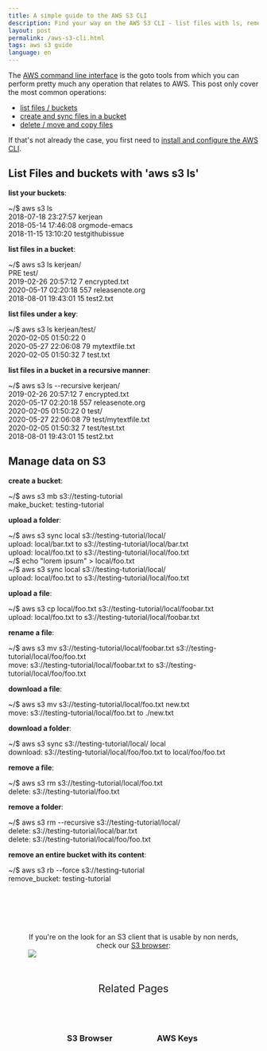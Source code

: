 ```yaml
---
title: A simple guide to the AWS S3 CLI
description: Find your way on the AWS S3 CLI - list files with ls, removal with rm, copy, download, move ...
layout: post
permalink: /aws-s3-cli.html
tags: aws s3 guide
language: en
---
```


The [AWS command line interface](https://docs.aws.amazon.com/cli/latest/reference/s3/) is the goto tools from which you can perform pretty much any operation that relates to AWS. This post only cover the most common operations:
- [list files / buckets](#list-files-and-buckets)
- [create and sync files in a bucket](#manage-data-on-s3)
- [delete / move and copy files](#manage-data-on-s3)

If that's not already the case, you first need to [install and configure the AWS CLI](https://docs.aws.amazon.com/cli/latest/userguide/install-cliv2.html).

## List Files and buckets with 'aws s3 ls'

**list your buckets**:
<div class="terminal">
<span class="prompt">~/$ </span>aws s3 ls<br>
<span class="stdout">
2018-07-18 23:27:57 kerjean<br>
2018-05-14 17:46:08 orgmode-emacs<br>
2018-11-15 13:10:20 testgithubissue<br>
</span>
</div>

**list files in a bucket**:
<div class="terminal">
<span class="prompt">~/$ </span>aws s3 ls kerjean/<br>
<span class="stdout">
                           PRE test/<br>
2019-02-26 20:57:12          7 encrypted.txt<br>
2020-05-17 02:20:18        557 releasenote.org<br>
2018-08-01 19:43:01         15 test2.txt<br>
</span>
</div>

**list files under a key**:
<div class="terminal">
<span class="prompt">~/$ </span>aws s3 ls kerjean/test/<br>
<span class="stdout">
2020-02-05 01:50:22          0 <br>
2020-05-27 22:06:08         79 mytextfile.txt<br>
2020-02-05 01:50:32          7 test.txt<br>
</span>
</div>


**list files in a bucket in a recursive manner**:
<div class="terminal">
<span class="prompt">~/$ </span>aws s3 ls --recursive kerjean/<br>
<span class="stdout">
2019-02-26 20:57:12          7 encrypted.txt<br>
2020-05-17 02:20:18        557 releasenote.org<br>
2020-02-05 01:50:22          0 test/<br>
2020-05-27 22:06:08         79 test/mytextfile.txt<br>
2020-02-05 01:50:32          7 test/test.txt<br>
2018-08-01 19:43:01         15 test2.txt<br>
</span>
</div>

## Manage data on S3

**create a bucket**:
<div class="terminal">
<span class="prompt">~/$ </span>aws s3 mb s3://testing-tutorial<br>
<span class="stdout">
make_bucket: testing-tutorial<br>
</span>
</div>

**upload a folder**:
<div class="terminal">
<span class="prompt">~/$ </span>aws s3 sync local s3://testing-tutorial/local/<br>
<span class="stdout">
upload: local/bar.txt to s3://testing-tutorial/local/bar.txt<br>
upload: local/foo.txt to s3://testing-tutorial/local/foo.txt<br>
</span>
<span class="prompt">~/$ </span>echo "lorem ipsum" > local/foo.txt<br>
<span class="prompt">~/$ </span>aws s3 sync local s3://testing-tutorial/local/<br>
<span class="stdout">
upload: local/foo.txt to s3://testing-tutorial/local/foo.txt<br>
</span>
</div>

**upload a file**:
<div class="terminal">
<span class="prompt">~/$ </span>aws s3 cp local/foo.txt s3://testing-tutorial/local/foobar.txt<br>
<span class="stdout">
upload: local/foo.txt to s3://testing-tutorial/local/foobar.txt
</span>
</div>

**rename a file**:
<div class="terminal">
<span class="prompt">~/$ </span>aws s3 mv s3://testing-tutorial/local/foobar.txt s3://testing-tutorial/local/foo/foo.txt<br>
<span class="stdout">
move: s3://testing-tutorial/local/foobar.txt to s3://testing-tutorial/local/foo/foo.txt
</span>
</div>

**download a file**:
<div class="terminal">
<span class="prompt">~/$ </span>aws s3 mv s3://testing-tutorial/local/foo.txt new.txt<br>
<span class="stdout">
move: s3://testing-tutorial/local/foo.txt to ./new.txt
</span>
</div>

**download a folder**:
<div class="terminal">
<span class="prompt">~/$ </span>aws s3 sync s3://testing-tutorial/local/ local<br>
<span class="stdout">
download: s3://testing-tutorial/local/foo/foo.txt to local/foo/foo.txt
</span>
</div>

**remove a file**:
<div class="terminal" style="margin-bottom:10px">
<span class="prompt">~/$ </span>aws s3 rm s3://testing-tutorial/local/foo.txt<br>
<span class="stdout">
delete: s3://testing-tutorial/foo.txt
</span>
</div>

**remove a folder**:
<div class="terminal" style="margin-bottom:10px">
<span class="prompt">~/$ </span>aws s3 rm --recursive s3://testing-tutorial/local/<br>
<span class="stdout">
delete: s3://testing-tutorial/local/bar.txt<br>
delete: s3://testing-tutorial/local/foo/foo.txt<br>
</span>
</div>

**remove an entire bucket with its content**:
<div class="terminal">
<span class="prompt">~/$ </span>aws s3 rb --force s3://testing-tutorial<br>
<span class="stdout">
remove_bucket: testing-tutorial
</span>
</div>


<script type="application/ld+json">
 {

     "@context": "https://schema.org",
     "@type": "FAQPage",
     "mainEntity": [
         {
             "@type": "Question",
             "name": "How to list things on S3?",
             "acceptedAnswer": {
                 "@type": "Answer",
                 "text": "aws s3 ls --recursive /optional_bucketname/"
             }
         },
         {
             "@type": "Question",
             "name": "How to create a bucket on S3?",
             "acceptedAnswer": {
                 "@type": "Answer",
                 "text": "aws s3 mb s3://new-bucket42"
             }
         },
         {
             "@type": "Question",
             "name": "How to upload a file on S3?",
             "acceptedAnswer": {
                 "@type": "Answer",
                 "text": "aws s3 cp local/foo.txt s3://testing-tutorial/local/foobar.txt"
             }
         },
         {
             "@type": "Question",
             "name": "How to upload a folder on S3?",
             "acceptedAnswer": {
                 "@type": "Answer",
                 "text": "aws s3 sync local s3://testing-tutorial/local/"
             }
         },
         {
             "@type": "Question",
             "name": "How to rename a file on S3?",
             "acceptedAnswer": {
                 "@type": "Answer",
                 "text": "aws s3 mv s3://testing-tutorial/foobar.txt s3://testing-tutorial/foo/foo.txt"
             }
         },
         {
             "@type": "Question",
             "name": "How to download a file on S3?",
             "acceptedAnswer": {
                 "@type": "Answer",
                 "text": "aws s3 mv s3://testing-tutorial/local/foo.txt new.txt"
             }
         },
         {
             "@type": "Question",
             "name": "How to download a folder on S3?",
             "acceptedAnswer": {
                 "@type": "Answer",
                 "text": "aws s3 sync s3://testing-tutorial/local/ local"
             }
         },
         {
             "@type": "Question",
             "name": "How to remove a file on S3?",
             "acceptedAnswer": {
                 "@type": "Answer",
                 "text": "aws s3 rm s3://testing-tutorial/local/foo.txt"
             }
         },
         {
             "@type": "Question",
             "name": "How to remove a folder on S3?",
             "acceptedAnswer": {
                 "@type": "Answer",
                 "text": "aws s3 rm --recursive s3://testing-tutorial/local/"
             }
         },
         {
             "@type": "Question",
             "name": "How to remove a bucket on S3?",
             "acceptedAnswer": {
                 "@type": "Answer",
                 "text": "aws s3 rb --force s3://testing-tutorial"
             }
         }
     ]
 }
</script>



<figure style="margin-top:100px;">
    <figcaption style="text-align:center;">If you're on the look for an S3 client that is usable by non nerds, check our <a href="{% post_url 2019-11-21-s3-browser %}">S3 browser</a>:</figcaption>
    <a href="{% post_url 2019-11-21-s3-browser %}"><img class="fancy" src="/img/screenshots/viewerpage.png" /></a>
</figure>


<div class="related">
    <div class="title">
        Related Pages <br>
        <img src="https://mickael.kerjean.me/assets/img/arrow_bottom.png"/>
    </div>
    <div class="related_content">
        <a href="{% post_url 2019-11-21-s3-browser %}"><h3 class="no-anchor">S3 Browser</h3></a><a href="{% post_url 2020-05-03-how-to-get-aws-keys %}"><h3 class="no-anchor">AWS Keys</h3></a>
    </div>
</div>

<style>
.related{ text-align:center;margin-top:50px;}
.related .title{
    font-size: 1.5em;
    margin-top: 30px;
}
.related .title img{
    animation: bounce 1s infinite alternate;
    width: 16px;
    height: 17px;
}
.related .related_content { margin-top:5px; }
.related .related_content h3 {
    background: var(--bg-color);
    padding: 50px 0;
    border-radius: 5px;
    margin: 0!important;
}
.related .related_content a{
    display: inline-block;
    width: 33%;
    padding: 5px;
    text-decoration: none!important;
}
.related .related_content a:hover{
    transform: scale(1.1);
    transition: ease 0.3s transform;
}
.related .related_content a:hover h3{
    background: var(--emphasis-primary);
    transition: ease 0.3s background;
}

@media only screen and (max-width: 550px) {
    .related .related_content a{ width: 100%; }
}
@keyframes bounce {
    from {
        transform: translate3d(0,0,0);
    }
    to {
        transform: translate3d(0,-8px,0);
    }
}
</style>
